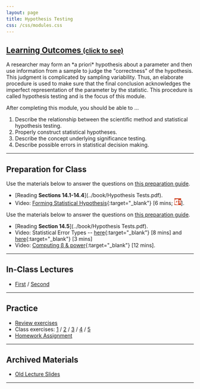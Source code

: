 ```yaml
---
layout: page
title: Hypothesis Testing
css: /css/modules.css
---
```


<div class="panel-group-ILOs">
  <div class="panel panel-default">
    <div class="panel-heading">
      <h2 class="panel-title">
        <a data-toggle="collapse" href="#ILOs">Learning Outcomes <small>(click to see)</small></a>
      </h2>
    </div>
    <div id="ILOs" class="panel-collapse collapse">
      <div class="panel-body">
A researcher may form an *a priori* hypothesis about a parameter and then use information from a sample to judge the "correctness" of the hypothesis.  This judgment is complicated by sampling variability.  Thus, an elaborate procedure is used to make sure that the final conclusion acknowledges the imperfect representation of the parameter by the statistic.  This procedure is called hypothesis testing and is the focus of this module.

<p>After completing this module, you should be able to ...</p>

<ol>
  <li>Describe the relationship between the scientific method and statistical hypothesis testing.</li>
  <li>Properly construct statistical hypotheses.</li>
  <li>Describe the concept underlying significance testing.</li>
  <li>Describe possible errors in statistical decision making.</li>
</ol>
      </div>
    </div>
  </div>
</div>

----

## Preparation for Class

Use the materials below to answer the questions on [this preparation guide](HypTesting_Prep.html#first-material).

* [Reading **Sections 14.1-14.4**](../book/Hypothesis Tests.pdf).
* Video: [Forming Statistical Hypothesis](https://vimeo.com/user45324800/hotest-hypotheses){:target="_blank"} [6 mins; [![PowerPoint](../img/ppt.png)](HypTesting_PPT-hypotheses.pptx)].

Use the materials below to answer the questions on [this preparation guide](HypTesting_Prep.html#second-material).

* [Reading **Section 14.5**](../book/Hypothesis Tests.pdf).
* Video: Statistical Error Types -- [here](https://www.youtube.com/v/7mE-K_w1v90?rel=0){:target="_blank"} [8 mins] and [here](https://www.youtube.com/v/OWn3Ko1WYTA?rel=0&start=89&end=247){:target="_blank"} [3 mins]
* Video: [Computing &beta; &amp; power](https://www.youtube.com/v/BJZpx7Mdde4?rel=0){:target="_blank"} [12 mins].

----

## In-Class Lectures

* [First](HypTesting_PPT-Lecture-1.pptx) / [Second](HypTesting_PPT-Lecture-2.pptx)

----

## Practice

* [Review exercises](HypTesting_RevEx)
* Class exercises: [1](HypTesting_CE1) / [2](HypTesting_CE2) / [3](HypTesting_CE3) /  [4](HypTesting_CE4) / [5](HypTesting_CE5)
* [Homework Assignment](HypTesting_HW)

----

## Archived Materials

* [Old Lecture Slides](HypTesting_PPT_old.pptx)

----
